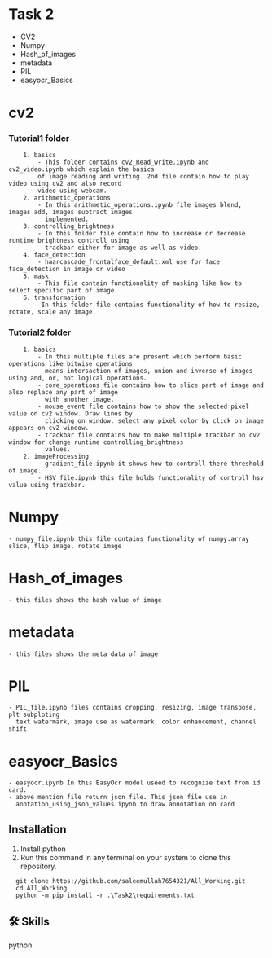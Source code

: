 
# Task 2
- CV2
- Numpy
- Hash_of_images
- metadata
- PIL
- easyocr_Basics




# cv2
### Tutorial1 folder
        1. basics
            - This folder contains cv2_Read_write.ipynb and cv2_video.ipynb which explain the basics 
            of image reading and writing. 2nd file contain how to play video using cv2 and also record
            video using webcam.
        2. arithmetic_operations
            - In this arithmetic_operations.ipynb file images blend, images add, images subtract images
              implemented.
        3. controlling_brightness
            - In this folder file contain how to increase or decrease runtime brightness controll using 
              trackbar either for image as well as video.
        4. face_detection
            - haarcascade_frontalface_default.xml use for face face_detection in image or video
        5. mask
            - This file contain functionality of masking like how to select specific part of image.
        6. transformation
            -In this folder file contains functionality of how to resize, rotate, scale any image.

### Tutorial2 folder
        1. basics
            - In this multiple files are present which perform basic operations like bitwise operations
              means intersaction of images, union and inverse of images using and, or, not logical operations.
            - core_operations file contains how to slice part of image and also replace any part of image 
              with another image.
            - mouse_event file contains how to show the selected pixel value on cv2 window. Draw lines by
              clicking on window. select any pixel color by click on image appears on cv2 window.
            - trackbar file contains how to make multiple trackbar on cv2 window for change runtime controlling_brightness
              values.
        2. imageProcessing
            - gradient_file.ipynb it shows how to controll there threshold of image.
            - HSV_file.ipynb this file holds functionality of controll hsv value using trackbar.
# Numpy
    - numpy_file.ipynb this file contains functionality of numpy.array slice, flip image, rotate image
      
# Hash_of_images
    - this files shows the hash value of image
# metadata
    - this files shows the meta data of image
# PIL
    - PIL_file.ipynb files contains cropping, resizing, image transpose, plt subploting
      text watermark, image use as watermark, color enhancement, channel shift

# easyocr_Basics
    - easyocr.ipynb In this EasyOcr model useed to recognize text from id card.
    - above mention file return json file. This json file use in
      anotation_using_json_values.ipynb to draw annotation on card

    





## Installation
1. Install python 
2. Run this command in any terminal on 
your system to clone this repository. 

```terminal
  git clone https://github.com/saleemullah7654321/All_Working.git
  cd All_Working
  python -m pip install -r .\Task2\requirements.txt
```
    
## 🛠 Skills
python


